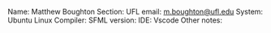 Name: Matthew Boughton
Section:
UFL email: m.boughton@ufl.edu
System: Ubuntu Linux
Compiler: 
SFML version:
IDE: Vscode
Other notes: